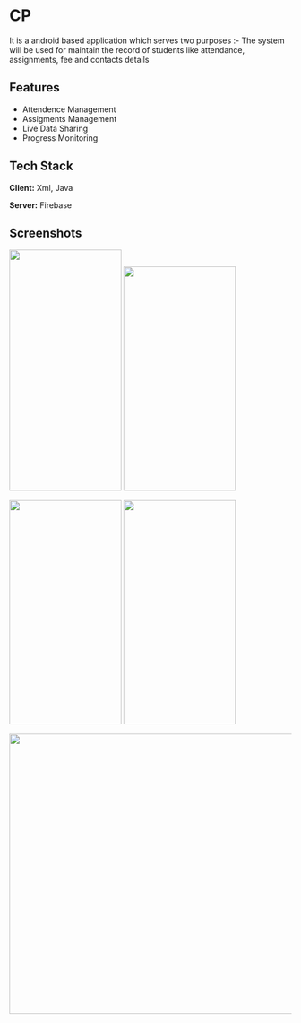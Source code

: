 # CP
It is a android based application which serves two purposes :- The system will be used for maintain the record of students like attendance, assignments, fee and contacts details

## Features

- Attendence Management
- Assigments Management
- Live Data Sharing 
- Progress Monitoring


## Tech Stack

**Client:** Xml, Java

**Server:** Firebase


## Screenshots

<image  width="200" height="430" src = "1.jpeg"> <image  width="200" height="400" src = "https://github.com/P-I-K-U/Progress-Monitoring-System/blob/master/s1.jpeg"> 

<image  width="200" height="400" src = "https://github.com/P-I-K-U/Progress-Monitoring-System/blob/master/s2.jpeg"> <image  width="200" height="400" src = "https://github.com/P-I-K-U/Progress-Monitoring-System/blob/master/s3.jpeg"> 

<image  width="1440" height="500" src = "https://github.com/P-I-K-U/Progress-Monitoring-System/blob/master/fire.png"> 
